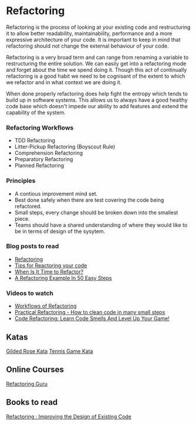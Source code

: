 # Refactoring 

Refactoring is the process of looking at your existing code and restructuring it to allow better readability, maintainability, performance and a more expressive architecture of your code. It is important to keep in mind that refactoring should not change the external behaviour of your code. 

Refactoring is a very broad term and can range from renaming a variable to restructuring the entire solution. We can easily get into a refactoring mode and forget about the time we spend doing it. Though this act of continually refactoring is a good habit we need to be cognisant of the extent to which we refactor and in what context we are doing it.

When done properly refactoring does help fight the entropy which tends to build up in software systems. This allows us to always have a good healthy code base which doesn't impede our ability to add features and extend the capability of the system.

### Refactoring Workflows

- TDD Refactoring
- Litter-Pickup Refactoring (Boyscout Rule)
- Comprehension Refactoring
- Preparatory Refactoring
- Planned Refactoring 

### Principles

- A contious improvement mind set.
- Best done safely when there are test covering the code being refactored.
- Small steps, every change should be broken down into the smallest piece.
- Teams should have a shared understanding of where they would like to be in terms of design of the sysytem.

### Blog posts to read

* [Refactoring](https://refactoring.com/)
* [Tips for Reactoring your code](http://blog.karbyn.com/articles/tips-for-refactoring-your-code/)
* [When Is It Time to Refactor?](http://blog.codeclimate.com/blog/2014/01/09/when-is-it-time-to-refactor/)
* [A Refactoring Example In 50 Easy Steps](http://www.lagerweij.com/2011/05/28/code-cleaning-a-refactoring-example-in-50-easy-steps/)

### Videos to watch

* [Workflows of Refactoring](https://www.youtube.com/watch?v=vqEg37e4Mkw)  
* [Practical Refactoring - How to clean code in many small steps](https://www.youtube.com/watch?v=aWiwDdx_rdo)  
* [Code Refactoring: Learn Code Smells And Level Up Your Game!](https://www.youtube.com/watch?v=D4auWwMsEnY)  

## Katas

[Gilded Rose Kata](https://github.com/emilybache/GildedRose-Refactoring-Kata)
[Tennis Game Kata](https://github.com/emilybache/Tennis-Refactoring-Kata)

## Online Courses

[Refactoring Guru](https://refactoring.guru/)  

## Books to read
[Refactoring : Improving the Design of Existing Code](https://www.bookdepository.com/Refactoring-Martin-Fowler/9780201485677?redirected=true&utm_medium=Google&utm_campaign=Base1&utm_source=NZ&utm_content=Refactoring&selectCurrency=NZD&w=AF7CAU99VV6VNXA80CXSAD9F&pdg=kwd-309526196534:cmp-710646238:adg-42660986568:crv-163904097987:pid-9780201485677:dev-c&gclid=EAIaIQobChMIr-6XnIzd1wIV2yMrCh2OBgfLEAYYASABEgK3s_D_BwE)

